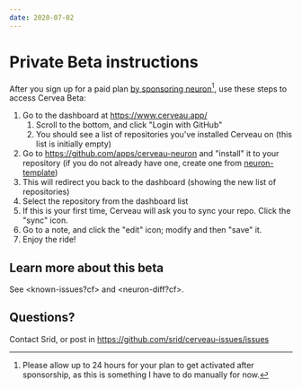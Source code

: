 ```yaml
---
date: 2020-07-02
---
```


# Private Beta instructions

After you sign up for a paid plan [by sponsoring neuron](https://github.com/sponsors/srid)[^wait], use these steps to access Cervea Beta:

[^wait]: Please allow up to 24 hours for your plan to get activated after sponsorship, as this is something I have to do manually for now.

1. Go to the dashboard at <https://www.cerveau.app/>
   1. Scroll to the bottom, and click "Login with GitHub"
   1. You should see a list of repositories you've installed Cerveau on (this list is initially empty)
1. Go to <https://github.com/apps/cerveau-neuron> and "install" it to your repository (if you do not already have one, create one from [neuron-template](https://github.com/srid/neuron-template))
1. This will redirect you back to the dashboard (showing the new list of repositories)
1. Select the repository from the dashboard list
1. If this is your first time, Cerveau will ask you to sync your repo. Click the "sync" icon.
1. Go to a note, and click the "edit" icon; modify and then "save" it.
1. Enjoy the ride!

## Learn more about this beta

See <known-issues?cf> and <neuron-diff?cf>.

## Questions? 

Contact Srid, or post in <https://github.com/srid/cerveau-issues/issues>
